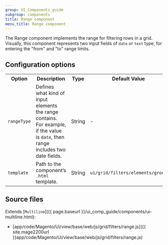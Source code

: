 ```yaml
---
group: UI_Components_guide
subgroup: components
title: Range component
menu_title: Range component
---
```


The Range component implements the range for filtering rows in a grid. Visually, this component represents two input fields of `date` or `text` type, for entering the "from" and "to" range limits.

## Configuration options

<table>
  <tr>
    <th>Option</th>
    <th>Description</th>
    <th>Type</th>
    <th>Default Value</th>
  </tr>
  <tr>
    <td><code>rangeType</code></td>
    <td>Defines what kind of input elements the range contains. For example, if the value is <code>date</code>, then range includes two date fields.</td>
    <td>String</td>
    <td>-</td>
  </tr>
  <tr>
    <td><code>template</code></td>
    <td>Path to the component’s <code>.html</code> template.</td>
    <td>String</td>
    <td><code>ui/grid/filters/elements/group</code></td>
  </tr>
</table>

## Source files

Extends [`Multiline`]({{ page.baseurl }}/ui_comp_guide/components/ui-multiline.html):

- [app/code/Magento/Ui/view/base/web/js/grid/filters/range.js]({{ site.mage2200url }}app/code/Magento/Ui/view/base/web/js/grid/filters/range.js)